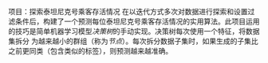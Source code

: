 项目：探索泰坦尼克号乘客存活情况
在以迭代方式多次对数据进行探索和设置过滤条件后，构建了一个预测每位泰坦尼克号乘客存活情况的实用算法。此项目运用的技巧是简单机器学习模型*决策树*的手动实现。决策树每次使用一个特征，将数据集拆分
为越来越小的群组（称为*节点*）。每次拆分数据子集时，如果生成的子集比之前更同类（包含类似的标签），则预测越来越准确。
